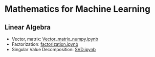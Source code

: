 # Mathematics for Machine Learning

## Linear Algebra
- Vector, matrix: [Vector_matrix_numpy.ipynb](https://drive.google.com/file/d/1MLUP4Ye2ptRDHtHnl7MtE0rxLqNHO5tS/view?usp=sharing)
- Factorization: [factorization.ipynb](https://drive.google.com/file/d/152AAbV8DZ2AEcJEi_xaE1SkMzVlg21Xz/view?usp=sharing)
- Singular Value Decomposition: [SVD.ipynb](https://drive.google.com/file/d/1zG7_Rxv68-8g_oxys6hNPZvWIbjeIifm/view?usp=sharing)
